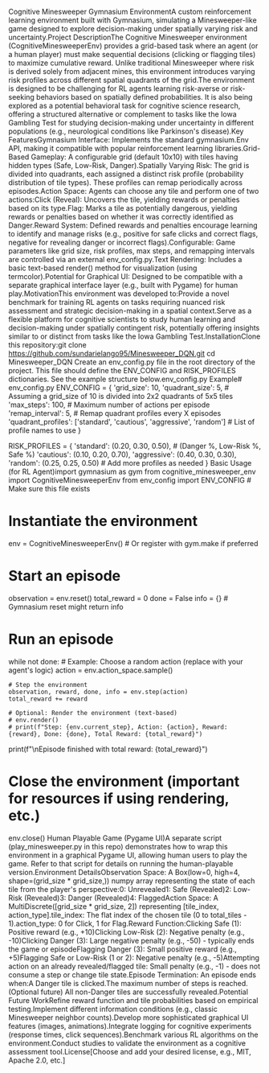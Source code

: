 Cognitive Minesweeper Gymnasium EnvironmentA custom reinforcement learning environment built with Gymnasium, simulating a Minesweeper-like game designed to explore decision-making under spatially varying risk and uncertainty.Project DescriptionThe Cognitive Minesweeper environment (CognitiveMinesweeperEnv) provides a grid-based task where an agent (or a human player) must make sequential decisions (clicking or flagging tiles) to maximize cumulative reward. Unlike traditional Minesweeper where risk is derived solely from adjacent mines, this environment introduces varying risk profiles across different spatial quadrants of the grid.The environment is designed to be challenging for RL agents learning risk-averse or risk-seeking behaviors based on spatially defined probabilities. It is also being explored as a potential behavioral task for cognitive science research, offering a structured alternative or complement to tasks like the Iowa Gambling Test for studying decision-making under uncertainty in different populations (e.g., neurological conditions like Parkinson's disease).Key FeaturesGymnasium Interface: Implements the standard gymnasium.Env API, making it compatible with popular reinforcement learning libraries.Grid-Based Gameplay: A configurable grid (default 10x10) with tiles having hidden types (Safe, Low-Risk, Danger).Spatially Varying Risk: The grid is divided into quadrants, each assigned a distinct risk profile (probability distribution of tile types). These profiles can remap periodically across episodes.Action Space: Agents can choose any tile and perform one of two actions:Click (Reveal): Uncovers the tile, yielding rewards or penalties based on its type.Flag: Marks a tile as potentially dangerous, yielding rewards or penalties based on whether it was correctly identified as Danger.Reward System: Defined rewards and penalties encourage learning to identify and manage risks (e.g., positive for safe clicks and correct flags, negative for revealing danger or incorrect flags).Configurable: Game parameters like grid size, risk profiles, max steps, and remapping intervals are controlled via an external env_config.py.Text Rendering: Includes a basic text-based render() method for visualization (using termcolor).Potential for Graphical UI: Designed to be compatible with a separate graphical interface layer (e.g., built with Pygame) for human play.MotivationThis environment was developed to:Provide a novel benchmark for training RL agents on tasks requiring nuanced risk assessment and strategic decision-making in a spatial context.Serve as a flexible platform for cognitive scientists to study human learning and decision-making under spatially contingent risk, potentially offering insights similar to or distinct from tasks like the Iowa Gambling Test.InstallationClone this repository:git clone https://github.com/sundarielango95/Minesweeper_DQN.git
cd Minesweeper_DQN
Create an env_config.py file in the root directory of the project. This file should define the ENV_CONFIG and RISK_PROFILES dictionaries. See the example structure below.env_config.py Example# env_config.py
ENV_CONFIG = {
    'grid_size': 10,
    'quadrant_size': 5, # Assuming a grid_size of 10 is divided into 2x2 quadrants of 5x5 tiles
    'max_steps': 100,   # Maximum number of actions per episode
    'remap_interval': 5, # Remap quadrant profiles every X episodes
    'quadrant_profiles': ['standard', 'cautious', 'aggressive', 'random'] # List of profile names to use
}

RISK_PROFILES = {
    'standard': (0.20, 0.30, 0.50), # (Danger %, Low-Risk %, Safe %)
    'cautious': (0.10, 0.20, 0.70),
    'aggressive': (0.40, 0.30, 0.30),
    'random': (0.25, 0.25, 0.50)
    # Add more profiles as needed
}
Basic Usage (for RL Agent)import gymnasium as gym
from cognitive_minesweeper_env import CognitiveMinesweeperEnv
from env_config import ENV_CONFIG # Make sure this file exists

# Instantiate the environment
env = CognitiveMinesweeperEnv() # Or register with gym.make if preferred

# Start an episode
observation = env.reset()
total_reward = 0
done = False
info = {} # Gymnasium reset might return info

# Run an episode
while not done:
    # Example: Choose a random action (replace with your agent's logic)
    action = env.action_space.sample()

    # Step the environment
    observation, reward, done, info = env.step(action)
    total_reward += reward

    # Optional: Render the environment (text-based)
    # env.render()
    # print(f"Step: {env.current_step}, Action: {action}, Reward: {reward}, Done: {done}, Total Reward: {total_reward}")

print(f"\nEpisode finished with total reward: {total_reward}")

# Close the environment (important for resources if using rendering, etc.)
env.close()
Human Playable Game (Pygame UI)A separate script (play_minesweeper.py in this repo) demonstrates how to wrap this environment in a graphical Pygame UI, allowing human users to play the game. Refer to that script for details on running the human-playable version.Environment DetailsObservation Space: A Box(low=0, high=4, shape=(grid_size * grid_size,)) numpy array representing the state of each tile from the player's perspective:0: Unrevealed1: Safe (Revealed)2: Low-Risk (Revealed)3: Danger (Revealed)4: FlaggedAction Space: A MultiDiscrete([grid_size * grid_size, 2]) representing [tile_index, action_type].tile_index: The flat index of the chosen tile (0 to total_tiles - 1).action_type: 0 for Click, 1 for Flag.Reward Function:Clicking Safe (1): Positive reward (e.g., +10)Clicking Low-Risk (2): Negative penalty (e.g., -10)Clicking Danger (3): Large negative penalty (e.g., -50) - typically ends the game or episodeFlagging Danger (3): Small positive reward (e.g., +5)Flagging Safe or Low-Risk (1 or 2): Negative penalty (e.g., -5)Attempting action on an already revealed/flagged tile: Small penalty (e.g., -1) - does not consume a step or change tile state.Episode Termination: An episode ends when:A Danger tile is clicked.The maximum number of steps is reached.(Optional future) All non-Danger tiles are successfully revealed.Potential Future WorkRefine reward function and tile probabilities based on empirical testing.Implement different information conditions (e.g., classic Minesweeper neighbor counts).Develop more sophisticated graphical UI features (images, animations).Integrate logging for cognitive experiments (response times, click sequences).Benchmark various RL algorithms on the environment.Conduct studies to validate the environment as a cognitive assessment tool.License[Choose and add your desired license, e.g., MIT, Apache 2.0, etc.]